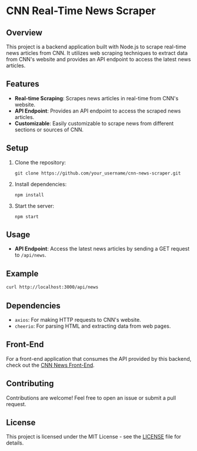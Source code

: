 # CNN Real-Time News Scraper

## Overview
This project is a backend application built with Node.js to scrape real-time news articles from CNN. It utilizes web scraping techniques to extract data from CNN's website and provides an API endpoint to access the latest news articles.

## Features
- **Real-time Scraping**: Scrapes news articles in real-time from CNN's website.
- **API Endpoint**: Provides an API endpoint to access the scraped news articles.
- **Customizable**: Easily customizable to scrape news from different sections or sources of CNN.

## Setup
1. Clone the repository:
   ```
   git clone https://github.com/your_username/cnn-news-scraper.git
   ```
2. Install dependencies:
   ```
   npm install
   ```
3. Start the server:
   ```
   npm start
   ```

## Usage
- **API Endpoint**: Access the latest news articles by sending a GET request to `/api/news`.

## Example
```bash
curl http://localhost:3000/api/news
```

## Dependencies
- `axios`: For making HTTP requests to CNN's website.
- `cheerio`: For parsing HTML and extracting data from web pages.

## Front-End
For a front-end application that consumes the API provided by this backend, check out the [CNN News Front-End](https://newsweb-i8wp.onrender.com).

## Contributing
Contributions are welcome! Feel free to open an issue or submit a pull request.

## License
This project is licensed under the MIT License - see the [LICENSE](LICENSE) file for details.